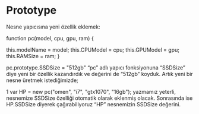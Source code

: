 # Prototype

Nesne yapıcısına yeni özellik eklemek:

function pc(model, cpu, gpu, ram) {

this.modelName = model; this.CPUModel = cpu; this.GPUModel = gpu; this.RAMSize = ram; }

pc.prototype.SSDSize = "512gb" “pc” adlı yapıcı fonksiyonuna “SSDSize” diye yeni bir özellik kazandırdık ve değerini de “512gb” koyduk. Artık yeni bir nesne üretmek istediğimizde;

1 var HP = new pc("omen", "i7", "gtx1070", "16gb"); yazmamız yeterli, nesnemize SSDSize özelliği otomatik olarak eklenmiş olacak. Sonrasında ise HP.SSDSize diyerek çağırabiliyoruz “HP” nesnemizin SSDSize değerini.
